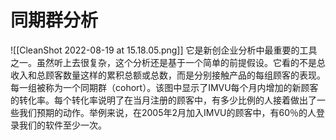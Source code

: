 # 同期群分析
![[CleanShot 2022-08-19 at 15.18.05.png]]
它是新创企业分析中最重要的工具之一。虽然听上去很复杂，这个分析还是基于一个简单的前提假设。它看的不是总收入和总顾客数量这样的累积总额或总数，而是分别接触产品的每组顾客的表现。每一组被称为一个同期群（cohort）。该图中显示了IMVU每个月内增加的新顾客的转化率。每个转化率说明了在当月注册的顾客中，有多少比例的人接着做出了一些我们预期的动作。举例来说，在2005年2月加入IMVU的顾客中，有60％的人登录我们的软件至少一次。